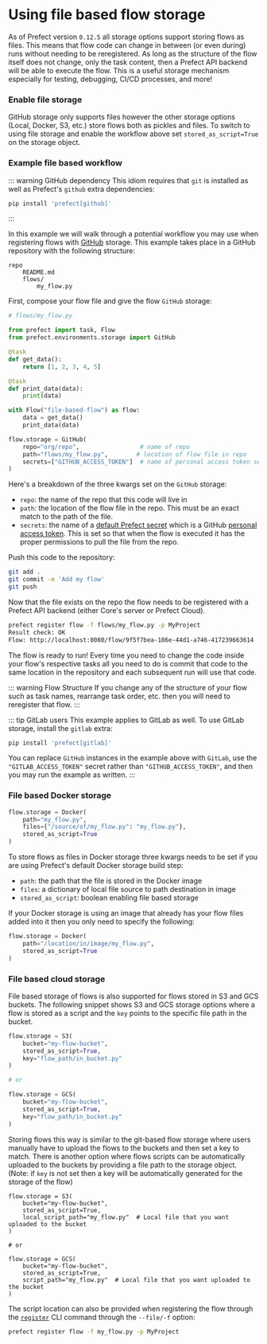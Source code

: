 # Using file based flow storage

As of Prefect version `0.12.5` all storage options support storing flows as files. This means that flow
code can change in between (or even during) runs without needing to be reregistered. As long as the
structure of the flow itself does not change, only the task content, then a Prefect API backend will be
able to execute the flow. This is a useful storage mechanism especially for testing, debugging, CI/CD
processes, and more!

### Enable file storage

GitHub storage only supports files however the other storage options (Local, Docker, S3, etc.) store
flows both as pickles and files. To switch to using file storage and enable the workflow above set
`stored_as_script=True` on the storage object.

### Example file based workflow

::: warning GitHub dependency
This idiom requires that `git` is installed as well as Prefect's `github` extra dependencies:

```bash
pip install 'prefect[github]'
```
:::

In this example we will walk through a potential workflow you may use when registering flows with
[GitHub](/api/latest/environments/storage.html#github) storage. This example takes place in a GitHub
repository with the following structure:

```
repo
    README.md
    flows/
        my_flow.py
```

First, compose your flow file and give the flow `GitHub` storage:

```python
# flows/my_flow.py

from prefect import task, Flow
from prefect.environments.storage import GitHub

@task
def get_data():
    return [1, 2, 3, 4, 5]

@task
def print_data(data):
    print(data)

with Flow("file-based-flow") as flow:
    data = get_data()
    print_data(data)

flow.storage = GitHub(
    repo="org/repo",                 # name of repo
    path="flows/my_flow.py",        # location of flow file in repo
    secrets=["GITHUB_ACCESS_TOKEN"]  # name of personal access token secret
)
```

Here's a breakdown of the three kwargs set on the `GitHub` storage:

- `repo`: the name of the repo that this code will live in
- `path`: the location of the flow file in the repo. This must be an exact match to the path of the file.
- `secrets`: the name of a [default Prefect secret](/core/concepts/secrets.html#default-secrets) which
is a GitHub [personal access token](https://help.github.com/en/github/authenticating-to-github/creating-a-personal-access-token-for-the-command-line). This is set so that when the flow is executed
it has the proper permissions to pull the file from the repo.

Push this code to the repository:

```bash
git add .
git commit -m 'Add my flow'
git push
```

Now that the file exists on the repo the flow needs to be registered with a Prefect API backend (either
Core's server or Prefect Cloud).

```bash
prefect register flow -f flows/my_flow.py -p MyProject
Result check: OK
Flow: http://localhost:8080/flow/9f5f7bea-186e-44d1-a746-417239663614
```

The flow is ready to run! Every time you need to change the code inside your flow's respective tasks all
you need to do is commit that code to the same location in the repository and each subsequent run will
use that code.

::: warning Flow Structure
If you change any of the structure of your flow such as task names, rearrange task order, etc. then you
will need to reregister that flow.
:::

::: tip GitLab users
This example applies to GitLab as well. To use GitLab storage, install the `gitlab` extra:

```bash
pip install 'prefect[gitlab]'
```

You can replace `GitHub` instances in the example above with `GitLab`, use the `"GITLAB_ACCESS_TOKEN"` secret rather than `"GITHUB_ACCESS_TOKEN"`, and then you may run the example as written.
:::

### File based Docker storage

```python
flow.storage = Docker(
    path="my_flow.py",
    files={"/source/of/my_flow.py": "my_flow.py"},
    stored_as_script=True
)
```

To store flows as files in Docker storage three kwargs needs to be set if you are using Prefect's default
Docker storage build step:

- `path`: the path that the file is stored in the Docker image
- `files`: a dictionary of local file source to path destination in image
- `stored_as_script`: boolean enabling file based storage

If your Docker storage is using an image that already has your flow files added into it then you only
need to specify the following:

```python
flow.storage = Docker(
    path="/location/in/image/my_flow.py",
    stored_as_script=True
)
```

### File based cloud storage

File based storage of flows is also supported for flows stored in S3 and GCS buckets. The following
snippet shows S3 and GCS storage options where a flow is stored as a script and the `key` points to the
specific file path in the bucket.

```python
flow.storage = S3(
    bucket="my-flow-bucket",
    stored_as_script=True,
    key="flow_path/in_bucket.py"
)

# or

flow.storage = GCS(
    bucket="my-flow-bucket",
    stored_as_script=True,
    key="flow_path/in_bucket.py"
)
```

Storing flows this way is similar to the git-based flow storage where users manually have to upload the
flows to the buckets and then set a key to match. There is another option where flows scripts can be
automatically uploaded to the buckets by providing a file path to the storage object. (Note: if `key` is
not set then a key will be automatically generated for the storage of the flow)

```python{4,12}
flow.storage = S3(
    bucket="my-flow-bucket",
    stored_as_script=True,
    local_script_path="my_flow.py"  # Local file that you want uploaded to the bucket
)

# or

flow.storage = GCS(
    bucket="my-flow-bucket",
    stored_as_script=True,
    script_path="my_flow.py"  # Local file that you want uploaded to the bucket
)
```

The script location can also be provided when registering the flow through the
[`register`](/api/latest/cli/register.html) CLI command through the `--file/-f` option:

```bash
prefect register flow -f my_flow.py -p MyProject
```
